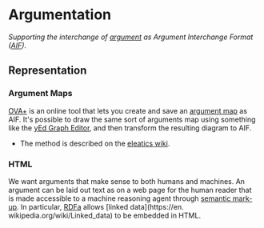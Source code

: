 # Argumentation

*Supporting the interchange of [argument](https://en.wikipedia.org/wiki/Argumentation_theory) as Argument Interchange Format ([AIF](http://www.argumentinterchange.org/)).*

## Representation

### Argument Maps
[OVA+](https://arg-tech.org/index.php/projects/ova-2/) is an online tool that lets you create and save an [argument map](https://en.wikipedia.org/wiki/Argument_map) as AIF. It's possible to draw the same sort of arguments map using something like the 
[yEd Graph Editor](https://www.yworks.com/products/yed), and then transform the resulting diagram to AIF.

* The method is described on the [eleatics wiki](https://github.com/dstl/eleatics/wiki/Argument-Maps).

### HTML
We want arguments that make sense to both humans and machines. An argument can be laid out text as on a web page for the human reader that  
is made accessible to a machine reasoning agent through [semantic mark-up](https://en.wikipedia.org/wiki/Semantic_HTML). In particular, [RDFa](https://en.wikipedia.org/wiki/RDFa) allows [linked data](https://en. wikipedia.org/wiki/Linked_data) to be embedded in HTML.